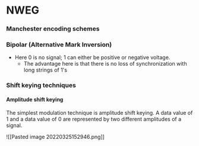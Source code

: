 # NWEG
### Manchester encoding schemes

### Bipolar (Alternative Mark Inversion)
- Here 0 is no signal; 1 can either be positive or negative voltage.
	- The advantage here is that there is no loss of synchronization with long strings of 1's

### Shift keying techniques

#### Amplitude shift keying
The simplest modulation technique is amplitude shift keying. A data value of  1 and a data value of 0 are represented by two different amplitudes of a signal.

![[Pasted image 20220325152946.png]]

